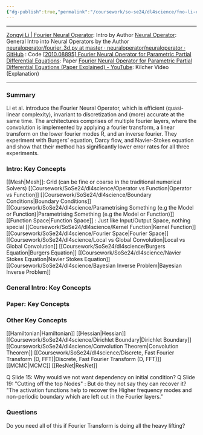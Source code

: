 ```yaml
---
{"dg-publish":true,"permalink":"/coursework/so-se24/dl4science/fno-li-et-al-links-key-concepts/","noteIcon":""}
---
```


---
[Zongyi Li | Fourier Neural Operator](https://zongyi-li.github.io/blog/2020/fourier-pde/): Intro by Author
[Neural Operator](https://zongyi-li.github.io/neural-operator/): General Intro into Neural Operators by the Author
[neuraloperator/fourier\_3d.py at master · neuraloperator/neuraloperator · GitHub](https://github.com/neuraloperator/neuraloperator/blob/master/fourier_3d.py) : Code
[[2010.08895] Fourier Neural Operator for Parametric Partial Differential Equations](https://arxiv.org/abs/2010.08895): Paper
[Fourier Neural Operator for Parametric Partial Differential Equations (Paper Explained) - YouTube](https://www.youtube.com/watch?v=IaS72aHrJKE): Kilcher Video (Explanation)

---
### Summary
Li et al. introduce the Fourier Neural Operator, which is efficient (quasi-linear complexity), invariant to discretization and (more) accurate at the same time. The architectures comprises of multiple fourier layers, where the convolution is implemented by applying a fourier transform, a linear transform on the lower fourier modes R, and an inverse fourier. 
They experiment with Burgers’ equation, Darcy flow, and Navier-Stokes equation and show that their method has significantly lower error rates for all three experiments. 


### Intro: Key Concepts
[[Mesh\|Mesh]]: Grid (can be fine or coarse in the traditional numerical Solvers)
[[Coursework/SoSe24/dl4science/Operator vs Function\|Operator vs Function]]
[[Coursework/SoSe24/dl4science/Boundary Conditions\|Boundary Conditions]]
[[Coursework/SoSe24/dl4science/Parametrising Something (e.g the Model or Function)\|Parametrising Something (e.g the Model or Function)]]
[[Function Space\|Function Space]] : Just like Input/Output Space, nothing special
[[Coursework/SoSe24/dl4science/Kernel Function\|Kernel Function]] 
[[Coursework/SoSe24/dl4science/Fourier Space\|Fourier Space]]
[[Coursework/SoSe24/dl4science/Local vs Global Convolution\|Local vs Global Convolution]]
[[Coursework/SoSe24/dl4science/Burgers Equation\|Burgers Equation]]
[[Coursework/SoSe24/dl4science/Navier Stokes Equation\|Navier Stokes Equation]]
[[Coursework/SoSe24/dl4science/Bayesian Inverse Problem\|Bayesian Inverse Problem]]


### General Intro: Key Concepts

### Paper: Key Concepts


### Other Key Concepts

[[Hamiltonian\|Hamiltonian]]
[[Hessian\|Hessian]]
[[Coursework/SoSe24/dl4science/Dirichlet Boundary\|Dirichlet Boundary]]
[[Coursework/SoSe24/dl4science/Convolution Theorem\|Convolution Theorem]]
[[Coursework/SoSe24/dl4science/Discrete, Fast Fourier Transform (D, FFT)\|Discrete, Fast Fourier Transform (D, FFT)]]
[[MCMC\|MCMC]]
[[ResNet\|ResNet]]

Q Slide 15: Why would we not want dependency on initial condition? 
Q Slide 19: "Cutting off the top Nodes" : But do they not say they can recover it?  "The activation functions help to recover the Higher frequency modes and non-periodic boundary which are left out in the Fourier layers."


### Questions

Do you need all of this if Fourier Transform is doing all the heavy lifting? 
